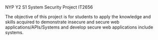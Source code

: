 NYP Y2 S1 System Security Project IT2656

The objective of this project is for students to apply the knowledge and skills acquired to demonstrate insecure and secure web applications/APIs/Systems and develop secure web applications include systems.
